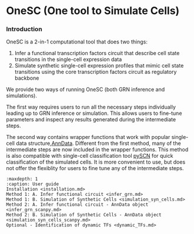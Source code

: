 # OneSC (One tool to Simulate Cells) 

### Introduction
OneSC is a 2-in-1 computational tool that does two things:
1. Infer a functional transcription factors circuit that describe cell state transitions in the single-cell expression data
2. Simulate synthetic single-cell expression profiles that mimic cell state transitions using the core transcription factors circuit as regulatory backbone 

We provide two ways of running OneSC (both GRN inference and simulations). 

The first way requires users to run all the necessary steps individually leading up to GRN inference or simulation. This allows users to fine-tune parameters and inspect any results generated during the intermediate steps. 

The second way contains wrapper functions that work with popular single-cell data structure,[AnnData](https://anndata.readthedocs.io/en/latest/index.html#). Different from the first method, many of the intermediate steps are now included in the wrapper functions. This method is also compatible with single-cell classification tool [pySCN](https://github.com/CahanLab/PySingleCellNet) for quick classification of the simulated cells. It is more convenient to use, but does not offer the flexiblity for users to fine tune any of the intermediate steps. 

```{toctree}
:maxdepth: 1
:caption: User guide
Installation <installation.md>
Method 1: A. Infer functional circuit <infer_grn.md>
Method 1: B. Simulation of Synthetic Cells <simulation_syn_cells.md>
Method 2: A. Infer functional circuit - AnnData object <infer_grn_scanpy.md>
Method 2: B. Simulation of Synthetic Cells - AnnData object <simulation_syn_cells_scanpy.md>
Optional - Identification of dynamic TFs <dynamic_TFs.md>
```